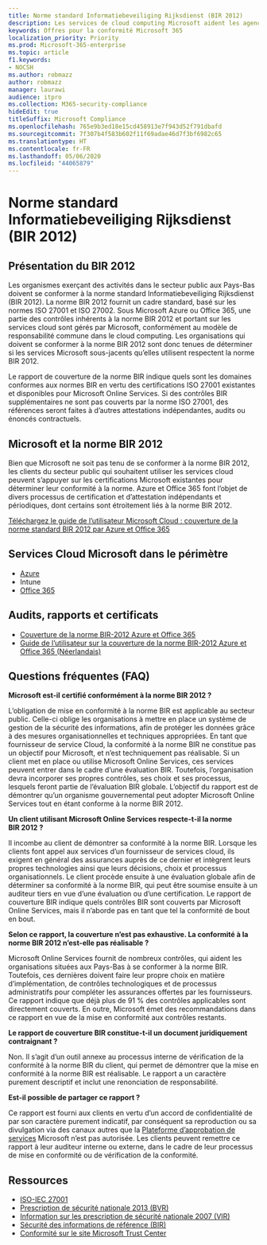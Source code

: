 ```yaml
---
title: Norme standard Informatiebeveiliging Rijksdienst (BIR 2012)
description: Les services de cloud computing Microsoft aident les agences du secteur public aux Pays-Bas à se conformer à la norme BIR 2012.
keywords: Offres pour la conformité Microsoft 365
localization_priority: Priority
ms.prod: Microsoft-365-enterprise
ms.topic: article
f1.keywords:
- NOCSH
ms.author: robmazz
author: robmazz
manager: laurawi
audience: itpro
ms.collection: M365-security-compliance
hideEdit: true
titleSuffix: Microsoft Compliance
ms.openlocfilehash: 765e9b3ed18e15cd458913e7f943d52f791dbafd
ms.sourcegitcommit: 7f307b4f583b602f11f69adae46d7f3bf6982c65
ms.translationtype: HT
ms.contentlocale: fr-FR
ms.lasthandoff: 05/06/2020
ms.locfileid: "44065879"
---
```

# <a name="baseline-informatiebeveiliging-rijksdienst-standard-bir-2012"></a>Norme standard Informatiebeveiliging Rijksdienst (BIR 2012)

## <a name="bir-2012-overview"></a>Présentation du BIR 2012

Les organismes exerçant des activités dans le secteur public aux Pays-Bas doivent se conformer à la norme standard Informatiebeveiliging Rijksdienst (BIR 2012). La norme BIR 2012 fournit un cadre standard, basé sur les normes ISO 27001 et ISO 27002. Sous Microsoft Azure ou Office 365, une partie des contrôles inhérents à la norme BIR 2012 et portant sur les services cloud sont gérés par Microsoft, conformément au modèle de responsabilité commune dans le cloud computing. Les organisations qui doivent se conformer à la norme BIR 2012 sont donc tenues de déterminer si les services Microsoft sous-jacents qu’elles utilisent respectent la norme BIR 2012.

Le rapport de couverture de la norme BIR indique quels sont les domaines conformes aux normes BIR en vertu des certifications ISO 27001 existantes et disponibles pour Microsoft Online Services. Si des contrôles BIR supplémentaires ne sont pas couverts par la norme ISO 27001, des références seront faites à d’autres attestations indépendantes, audits ou énoncés contractuels.

## <a name="microsoft-and-bir-2012"></a>Microsoft et la norme BIR 2012

Bien que Microsoft ne soit pas tenu de se conformer à la norme BIR 2012, les clients du secteur public qui souhaitent utiliser les services cloud peuvent s’appuyer sur les certifications Microsoft existantes pour déterminer leur conformité à la norme. Azure et Office 365 font l’objet de divers processus de certification et d’attestation indépendants et périodiques, dont certains sont étroitement liés à la norme BIR 2012.

[Téléchargez le guide de l’utilisateur Microsoft Cloud : couverture de la norme standard BIR 2012 par Azure et Office 365](https://go.microsoft.com/fwlink/p/?linkid=2099461)

## <a name="microsoft-in-scope-cloud-services"></a>Services Cloud Microsoft dans le périmètre

- [Azure](https://aka.ms/AzureCompliance)
- Intune
- [Office 365](https://go.microsoft.com/fwlink/p/?LinkID=2077751)

## <a name="audits-reports-and-certificates"></a>Audits, rapports et certificats

- [Couverture de la norme BIR-2012 Azure et Office 365](https://protection.office.com/DownloadFile/ServiceAssurance/Document/compliance/Azure%20and%20Office%20365%20BIR-2012%20Baseline%20Coverage/pdf)
- [Guide de l’utilisateur sur la couverture de la norme BIR-2012 Azure et Office 365 (Néerlandais)](https://protection.office.com/DownloadFile/ServiceAssurance/Document/compliance/Azure%20and%20Office%20365%20BIR-2012%20Baseline%20Coverage%20User%20Guide_Dutch/docx)

## <a name="frequently-asked-questions"></a>Questions fréquentes (FAQ)

**Microsoft est-il certifié conformément à la norme BIR 2012 ?**

L’obligation de mise en conformité à la norme BIR est applicable au secteur public. Celle-ci oblige les organisations à mettre en place un système de gestion de la sécurité des informations, afin de protéger les données grâce à des mesures organisationnelles et techniques appropriées. En tant que fournisseur de service Cloud, la conformité à la norme BIR ne constitue pas un objectif pour Microsoft, et n’est techniquement pas réalisable. Si un client met en place ou utilise Microsoft Online Services, ces services peuvent entrer dans le cadre d’une évaluation BIR. Toutefois, l’organisation devra incorporer ses propres contrôles, ses choix et ses processus, lesquels feront partie de l’évaluation BIR globale. L’objectif du rapport est de démontrer qu’un organisme gouvernemental peut adopter Microsoft Online Services tout en étant conforme à la norme BIR 2012.

**Un client utilisant Microsoft Online Services respecte-t-il la norme BIR 2012 ?**

Il incombe au client de démontrer sa conformité à la norme BIR. Lorsque les clients font appel aux services d’un fournisseur de services cloud, ils exigent en général des assurances auprès de ce dernier et intègrent leurs propres technologies ainsi que leurs décisions, choix et processus organisationnels. Le client procède ensuite à une évaluation globale afin de déterminer sa conformité à la norme BIR, qui peut être soumise ensuite à un auditeur tiers en vue d’une évaluation ou d’une certification. Le rapport de couverture BIR indique quels contrôles BIR sont couverts par Microsoft Online Services, mais il n’aborde pas en tant que tel la conformité de bout en bout.

**Selon ce rapport, la couverture n’est pas exhaustive. La conformité à la norme BIR 2012 n’est-elle pas réalisable ?**

Microsoft Online Services fournit de nombreux contrôles, qui aident les organisations situées aux Pays-Bas à se conformer à la norme BIR. Toutefois, ces dernières doivent faire leur propre choix en matière d’implémentation, de contrôles technologiques et de processus administratifs pour compléter les assurances offertes par les fournisseurs. Ce rapport indique que déjà plus de 91 % des contrôles applicables sont directement couverts. En outre, Microsoft émet des recommandations dans ce rapport en vue de la mise en conformité aux contrôles restants.

**Le rapport de couverture BIR constitue-t-il un document juridiquement contraignant ?**

Non. Il s’agit d’un outil annexe au processus interne de vérification de la conformité à la norme BIR du client, qui permet de démontrer que la mise en conformité à la norme BIR est réalisable. Le rapport a un caractère purement descriptif et inclut une renonciation de responsabilité.

**Est-il possible de partager ce rapport ?**

Ce rapport est fourni aux clients en vertu d’un accord de confidentialité de par son caractère purement indicatif, par conséquent sa reproduction ou sa divulgation via des canaux autres que la [Plateforme d’approbation de services](https://www.microsoft.com/TrustCenter/STP/default.aspx) Microsoft n’est pas autorisée. Les clients peuvent remettre ce rapport à leur auditeur interne ou externe, dans le cadre de leur processus de mise en conformité ou de vérification de la conformité.

## <a name="resources"></a>Ressources

- [ISO-IEC 27001](offering-iso-27001.md)
- [Prescription de sécurité nationale 2013 (BVR)](https://wetten.overheid.nl/BWBR0033512/2013-06-01)
- [Information sur les prescription de sécurité nationale 2007 (VIR)](https://wetten.overheid.nl/BWBR0022141/2007-07-01)
- [Sécurité des informations de référence (BIR)](https://www.earonline.nl/index.php/BIR_2012)
- [Conformité sur le site Microsoft Trust Center](https://www.microsoft.com/trust-center/compliance/compliance-overview)
